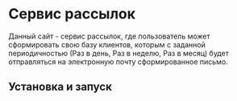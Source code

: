# Сервис рассылок
Данный сайт - сервис рассылок, где пользователь может сформировать свою базу клиентов, которым с заданной периодичностью (Раз в день, Раз в неделю, Раз в месяц) будет отправляться на электронную почту сформированное письмо.

## Установка и запуск